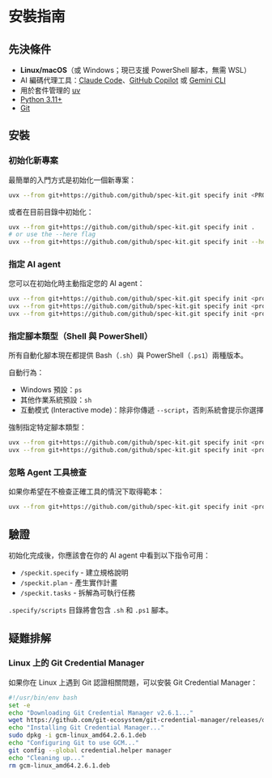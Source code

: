 # 安裝指南

## 先決條件

- **Linux/macOS**（或 Windows；現已支援 PowerShell 腳本，無需 WSL）
- AI 編碼代理工具：[Claude Code](https://www.anthropic.com/claude-code)、[GitHub Copilot](https://code.visualstudio.com/) 或 [Gemini CLI](https://github.com/google-gemini/gemini-cli)
- 用於套件管理的 [uv](https://docs.astral.sh/uv/)
- [Python 3.11+](https://www.python.org/downloads/)
- [Git](https://git-scm.com/downloads)

## 安裝

### 初始化新專案

最簡單的入門方式是初始化一個新專案：

```bash
uvx --from git+https://github.com/github/spec-kit.git specify init <PROJECT_NAME>
```

或者在目前目錄中初始化：

```bash
uvx --from git+https://github.com/github/spec-kit.git specify init .
# or use the --here flag
uvx --from git+https://github.com/github/spec-kit.git specify init --here
```

### 指定 AI agent

您可以在初始化時主動指定您的 AI agent：

```bash
uvx --from git+https://github.com/github/spec-kit.git specify init <project_name> --ai claude
uvx --from git+https://github.com/github/spec-kit.git specify init <project_name> --ai gemini
uvx --from git+https://github.com/github/spec-kit.git specify init <project_name> --ai copilot
```

### 指定腳本類型（Shell 與 PowerShell）

所有自動化腳本現在都提供 Bash（`.sh`）與 PowerShell（`.ps1`）兩種版本。

自動行為：
- Windows 預設：`ps`
- 其他作業系統預設：`sh`
- 互動模式 (Interactive mode)：除非你傳遞 `--script`，否則系統會提示你選擇

強制指定特定腳本類型：
```bash
uvx --from git+https://github.com/github/spec-kit.git specify init <project_name> --script sh
uvx --from git+https://github.com/github/spec-kit.git specify init <project_name> --script ps
```

### 忽略 Agent 工具檢查

如果你希望在不檢查正確工具的情況下取得範本：

```bash
uvx --from git+https://github.com/github/spec-kit.git specify init <project_name> --ai claude --ignore-agent-tools
```

## 驗證

初始化完成後，你應該會在你的 AI agent 中看到以下指令可用：
- `/speckit.specify` - 建立規格說明
- `/speckit.plan` - 產生實作計畫  
- `/speckit.tasks` - 拆解為可執行任務

`.specify/scripts` 目錄將會包含 `.sh` 和 `.ps1` 腳本。

## 疑難排解

### Linux 上的 Git Credential Manager

如果你在 Linux 上遇到 Git 認證相關問題，可以安裝 Git Credential Manager：

```bash
#!/usr/bin/env bash
set -e
echo "Downloading Git Credential Manager v2.6.1..."
wget https://github.com/git-ecosystem/git-credential-manager/releases/download/v2.6.1/gcm-linux_amd64.2.6.1.deb
echo "Installing Git Credential Manager..."
sudo dpkg -i gcm-linux_amd64.2.6.1.deb
echo "Configuring Git to use GCM..."
git config --global credential.helper manager
echo "Cleaning up..."
rm gcm-linux_amd64.2.6.1.deb
```
